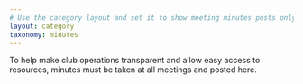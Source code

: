```yaml
---
# Use the category layout and set it to show meeting minutes posts only
layout: category
taxonomy: minutes
---
```


To help make club operations transparent and allow easy access to resources, minutes must be taken at all meetings and
posted here.
